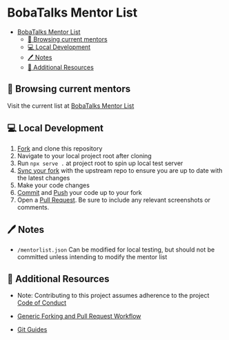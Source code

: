 # BobaTalks Mentor List

- [BobaTalks Mentor List](#bobatalks-mentor-list)
  - [:gift: Browsing current mentors](#gift-browsing-current-mentors)
  - [:computer: Local Development](#computer-local-development)
  - [:pen: Notes](#pen-notes)
  - [:book: Additional Resources](#book-additional-resources)

## :gift: Browsing current mentors

Visit the current list at [BobaTalks Mentor List](https://bobatalks.github.io/mentorlist)

## :computer: Local Development

1. [Fork](https://docs.github.com/en/get-started/quickstart/fork-a-repo) and clone this repository
2. Navigate to your local project root after cloning
3. Run `npx serve .` at project root to spin up local test server
4. [Sync your fork](https://docs.github.com/en/pull-requests/collaborating-with-pull-requests/working-with-forks/syncing-a-fork) with the upstream repo to ensure you are up to date with the latest changes
5. Make your code changes
6. [Commit](https://github.com/git-guides/git-commit) and [Push](https://github.com/git-guides/git-push) your code up to your fork
7. Open a [Pull Request](https://docs.github.com/en/pull-requests/collaborating-with-pull-requests/proposing-changes-to-your-work-with-pull-requests/creating-a-pull-request). Be sure to include any relevant screenshots or comments.

## :pen: Notes

- `/mentorlist.json` Can be modified for local testing, but should not be committed unless intending to modify the mentor list

## :book: Additional Resources

- Note: Contributing to this project assumes adherence to the project [Code of Conduct](CODE_OF_CONDUCT.md)

- [Generic Forking and Pull Request Workflow](https://gist.github.com/jwu910/0b7327c2c613f21d913bfae9ced57f04)

- [Git Guides](https://github.com/git-guides)
